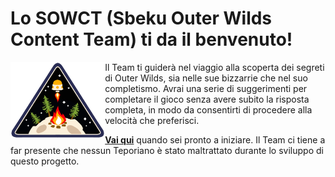 # Lo SOWCT (Sbeku Outer Wilds Content Team) ti da il benvenuto!

<picture>
  <img align="left" width="30%" alt="Outer Wild Ventures" src="outer-wild-ventures.png">
</picture>

Il Team ti guiderà nel viaggio alla scoperta dei segreti di Outer Wilds, sia nelle sue bizzarrie che nel suo completismo. Avrai una serie di suggerimenti per completare il gioco senza avere subito la risposta completa, in modo da consentirti di procedere alla velocità che preferisci. 

**[Vai qui](https://github.com/SbekuMod/doc/wiki)** quando sei pronto a iniziare. Il Team ci tiene a far presente che nessun Teporiano è stato maltrattato durante lo sviluppo di questo progetto.
